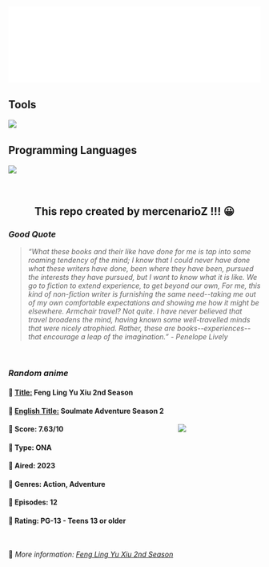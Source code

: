 
<img src="svg/nai.svg" />

<p>
  <h2>Tools</h2>
  <a href="https://skillicons.dev">
    <img src="https://skillicons.dev/icons?i=git,bash,vim,ubuntu,tensorflow,pytorch,docker,raspberrypi" />
  </a>

  <br />

  <h2>Programming Languages</h2>

  <a href="https://skillicons.dev">
    <img src="https://skillicons.dev/icons?i=python,c,cpp" />
  </a>
</p>

<br />

<h2 align="center">This repo created by mercenarioZ !!! 😀</h2>
<h3><i>Good Quote</i></h3>

<blockquote>
<i>
“What these books and their like have done for me is tap into some roaming tendency of the mind; I know that I could never have done what these writers have done, been where they have been, pursued the interests they have pursued, but I want to know what it is like. We go to fiction to extend experience, to get beyond our own, For me, this kind of non-fiction writer is furnishing the same need--taking me out of my own comfortable expectations and showing me how it might be elsewhere. Armchair travel? Not quite. I have never believed that travel broadens the mind, having known some well-travelled minds that were nicely atrophied. Rather, these are books--experiences--that encourage a leap of the imagination.” - Penelope Lively
</i>
</blockquote>

<br />

<h3><i>Random anime</i></h3>

<h4>
  <strong>🥭 <u>Title:</u></strong> Feng Ling Yu Xiu 2nd Season
</h4>

<h4>🌿 <u>English Title:</u> Soulmate Adventure Season 2</h4>

<img align="right" width="165" src=https://cdn.myanimelist.net/images/anime/1634/136523.jpg />

<h4>🌱 Score: 7.63/10</h4>

<h4>🌲 Type: ONA</h4>

<h4>🌴 Aired: 2023</h4>

<h4>🌵 Genres: Action, Adventure</h4>

<h4>🥑 Episodes: 12</h4>

<h4>🍏 Rating: PG-13 - Teens 13 or older</h4>

<br />

🍂 *More information: [Feng Ling Yu Xiu 2nd Season](https://myanimelist.net/anime/55692/Feng_Ling_Yu_Xiu_2nd_Season)*
    